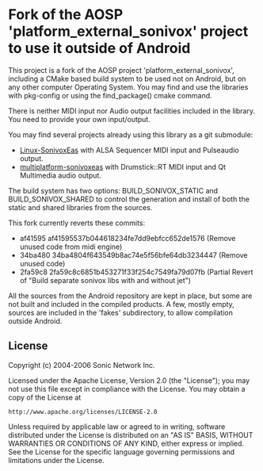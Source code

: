 # Fork of the AOSP 'platform_external_sonivox' project to use it outside of Android 

This project is a fork of the AOSP project 'platform_external_sonivox', including a CMake based build system to be used not on Android, but on any other computer Operating System. You may find and use the libraries with pkg-config or using the find_package() cmake command.

There is neither MIDI input nor Audio output facilities included in the library. You need to provide your own input/output.

You may find several projects already using this library as a git submodule:

* [Linux-SonivoxEas](https://github.com/pedrolcl/Linux-SonivoxEas) with ALSA Sequencer MIDI input and Pulseaudio output.
* [multiplatform-sonivoxeas](https://github.com/pedrolcl/multiplatform-sonivoxeas) with Drumstick::RT MIDI input and Qt Multimedia audio output.

The build system has two options: BUILD_SONIVOX_STATIC and BUILD_SONIVOX_SHARED to control the generation and install of both the static and shared libraries from the sources.

This fork currently reverts these commits:
* af41595 af41595537b044618234fe7dd9ebfcc652de1576 (Remove unused code from midi engine)
* 34ba480 34ba4804f643549b8ac74e5f56bfe64db3234447 (Remove unused code)
* 2fa59c8 2fa59c8c6851b453271f33f254c7549fa79d07fb (Partial Revert of "Build separate sonivox libs with and without jet")

All the sources from the Android repository are kept in place, but some are not built and included in the compiled products. A few, mostly empty, sources are included in the 'fakes' subdirectory, to allow compilation outside Android.

## License

Copyright (c) 2004-2006 Sonic Network Inc.

Licensed under the Apache License, Version 2.0 (the "License");
you may not use this file except in compliance with the License.
You may obtain a copy of the License at

    http://www.apache.org/licenses/LICENSE-2.0

Unless required by applicable law or agreed to in writing, software
distributed under the License is distributed on an "AS IS" BASIS,
WITHOUT WARRANTIES OR CONDITIONS OF ANY KIND, either express or implied.
See the License for the specific language governing permissions and
limitations under the License.

